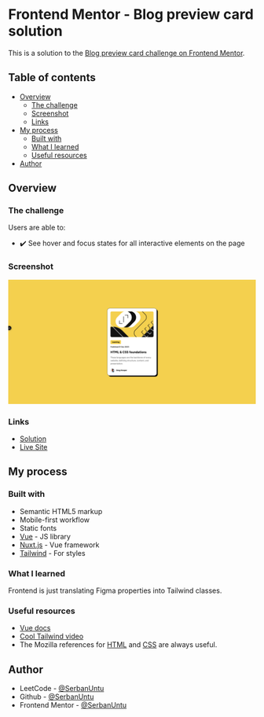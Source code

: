 # Frontend Mentor - Blog preview card solution

This is a solution to the [Blog preview card challenge on Frontend Mentor](https://www.frontendmentor.io/challenges/blog-preview-card-ckPaj01IcS).

## Table of contents

- [Overview](#overview)
  - [The challenge](#the-challenge)
  - [Screenshot](#screenshot)
  - [Links](#links)
- [My process](#my-process)
  - [Built with](#built-with)
  - [What I learned](#what-i-learned)
  - [Useful resources](#useful-resources)
- [Author](#author)

## Overview

### The challenge

Users are able to:

- ✔️ See hover and focus states for all interactive elements on the page

### Screenshot

![Screenshot](./public/screenshot.png)

### Links

- [Solution]()
- [Live Site](https://fm-blog-preview-card-olive.vercel.app/)

## My process

### Built with

- Semantic HTML5 markup
- Mobile-first workflow
- Static fonts
- [Vue](https://vuejs.org/) - JS library
- [Nuxt.js](https://nuxt.com/) - Vue framework
- [Tailwind](https://tailwindcss.com/) - For styles

### What I learned

Frontend is just translating Figma properties into Tailwind classes.

### Useful resources

- [Vue docs](https://vuejs.org/guide/introduction)
- [Cool Tailwind video](https://www.youtube.com/watch?v=pfaSUYaSgRo)
- The Mozilla references for [HTML](https://developer.mozilla.org/en-US/docs/Web/HTML) and [CSS](https://developer.mozilla.org/en-US/docs/Web/CSS) are always useful.

## Author

- LeetCode - [@SerbanUntu](https://leetcode.com/SerbanUntu/)
- Github - [@SerbanUntu](https://github.com/SerbanUntu)
- Frontend Mentor - [@SerbanUntu](https://www.frontendmentor.io/profile/SerbanUntu)